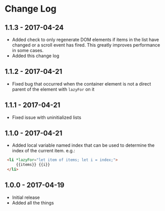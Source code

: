 # Change Log

## 1.1.3 - 2017-04-24
- Added check to only regenerate DOM elements if items in the list have changed or a scroll event has fired. This greatly improves performance in some cases.
- Added this change log

## 1.1.2 - 2017-04-21
- Fixed bug that occurred when the container element is not a direct parent of the element with `lazyFor` on it

## 1.1.1 - 2017-04-21
- Fixed issue with uninitialized lists

## 1.1.0 - 2017-04-21
- Added local variable named index that can be used to determine the index of the current item. e.g.:
```HTML
 <li *lazyFor="let item of items; let i = index;">
     {{items}} {{i}}
 </li>
 ```

## 1.0.0 - 2017-04-19
- Initial release
- Added all the things